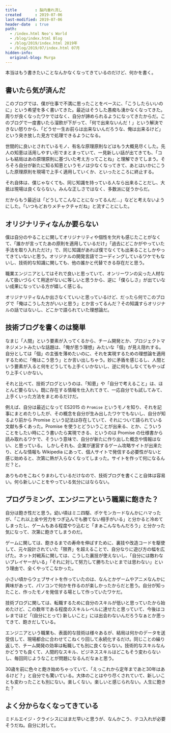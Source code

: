 ```yaml
---
title        : 脳内垂れ流し
created      : 2019-07-06
last-modified: 2019-07-06
header-date  : true
path:
  - /index.html Neo's World
  - /blog/index.html Blog
  - /blog/2019/index.html 2019年
  - /blog/2019/07/index.html 07月
hidden-info:
  original-blog: Murga
---
```


本当はもう書きたいことなんかなくなってきているのだけど、何かを書く。

## 書いたら気が済んだ

このブログでは、僕が仕事で不満に思ったことをベースに、「こうしたらいいのに」という希望を多く書いてきた。最近はそうした愚痴も湧かなくなってきた。周りが良くなったワケではなく、自分が諦められるようになってきたからだ。このブログで一度書いたら溜飲が下がって、「何で出来ないんだ！」という解決できない怒りから、「どうせ一生お前らは出来ないんだろうな、俺は出来るけど」という突き放した見方で処理できるようになる。

世間的に良いとされているモノ、有名な原理原則などはもう大概見尽くした。先人の知恵は活用しやすい形でまとまっていて、一見新しい話が出てきても、「コレも結局はあの原理原則に基づいた考え方ってことね」と理解できてしまう。そろそろ自分が新たに知る知恵というモノは少なくなってきて、あとはいかにこうした原理原則を現場で上手く適用していくか、といったところに終止する。

それ自体は、僕じゃなくても、同じ知識を持っている人なら出来ることだし、大抵は現場は良くならない。みんな正しさではなく、多数派に従うからだ。

だからもう最近は「どうしてこんなことになってるんだ…」などと考えないようにした。「いつもどおりメチャクチャだね」と流すことにした。

## オリジナリティなんか要らない

僕は自分のやることに関してオリジナリティや個性を欠片も感じたことがなくて、「誰かが言ってたあの原則を適用しているだけ」「過去にどこかがやっていた手法を取り入れただけ」で、同じ知識があれば僕でなくても出来ることしかやってきていないと思う。オリジナルの開発言語でコーディングしているワケでもないし、技術的な知識に関しても、他の誰かと代替できる存在だと思う。

職業エンジニアとしてはそれで良いと思っていて、オンリーワンの尖った人材なんて扱いづらくて用途がないに等しいと思うから、逆に「僕らしさ」が出ていない成果になっている方が嬉しく感じる。

オリジナリティなんか出さなくていいと思っているけど、だったら何でこのブログで「俺はこうした方がいいと思う」とか言ってるんだ？その知識すらオリジナルの話ではないし、どこかで語られていた理想論だ。

## 技術ブログを書くのは簡単

なまじ「人間」という要素が入ってくるから、チーム開発とか、プロジェクトマネジメントみたいな話題は、「俺が思う理想」みたいな「個」が見え隠れする。自分としては「個」の主張を薄めたいのに、それを実現するための理想論を適用するために「俺はこう思う」とか言い出しちゃう。妙に矛盾を感じるし、人間という要素が入ると何をどうしても上手くいかないし、逆に何もしなくてもやっぱり上手くいかない。

それと比べて、技術ブログというのは、「知恵」や「自分で考えること」は、ほとんど要らない。既に存在する情報を仕入れてきて、一応自分でも試してみて、上手くいった方法をまとめるだけだ。

例えば、自分は最近になって ES2015 の `Promise` というモノを知り、それを記事にまとめたりしたが、その概念を自分が生み出したワケでもないし、自分が知るより前から Promise という記法は存在していて、それについて語られている文献も多くあった。Promise を使うとどういうことが出来る、とか、こういうことをしたい時にこう書いたら実現できる、というのは Promise の仕様書から読み取れるワケで、そういう意味で、自分が新たに作り出した概念や情報はない、と思っている。 しかしそれも、企業が運営するゲーム攻略サイトが出来たり、どんな情報も Wikipedia にあって、個人サイトで発信する必要性がないと感じ始めると、次第に熱が入らなくなってしまった。サイトを作って何になるんだ？と。

ありものをこねくりまわしているだけなので、技術ブログを書くこと自体は容易い。何ら新しいことをやっている気分にはならない。

## プログラミング、エンジニアという職業に飽きた？

自分は飽き性だと思う。幼い頃はミニ四駆、ポケモンカードなんかにハマったが、「これ以上金や労力をつぎ込んでも勝てない相手がいる」と分かると冷めてしまったし、ゲームもある程度やり込むと「まぁこんなもんだろう」と分かった気になって、次第に飽きてしまうのだ。

ゲームに関しては、飽きるまでの寿命を伸ばすために、裏技や改造コードを駆使して、元々設計されていた「限界」を超えることで、自分なりに遊び方の幅を広げた。ネット対戦系に関しては、こうした裏技が使えないし、「自分には敵わないプレイヤーがいる」「それに対して努力して勝ちたいとまでは思わない」という理由で、全くやってこなかった。

小さい頃からウェブサイトを作っていたのは、なんとかゲームやアニメなんかに興味があって、パソコンで何かを作るのが楽しかったからだと思う。自分が知ったこと、作ったモノを発信する場として作っていたワケだ。

技術ブログに関しては、転職するために自分のスキルが低いと思っていたから始めたけど、この数年である程度のスキルレベルに達せたと思っていて、今後はコレまでほど「(自分にとって) 新しいこと」には出会わないんだろうなぁとか思ってきて、飽きだしている。

エンジニアという職業も、表面的な技術は様々あるが、結局は何かのデータを送受信して、現場都合に合わせてこねくり回して永続化するだけ。同じことの繰り返しで、チーム開発の効率は転職しても別に良くならない。技術的なスキルなんかどうでも良くて、人間的なスキル、ビジネススキルはどこもそう変わらないし、毎回同じようなことが問題になるんだなぁと思う。

30歳を前に色々と飽き始めちゃっていて、「えっこれから定年まであと30年はあるけど？」と自分でも驚いている。大体のことはやり尽くされていて、新しいことも変わったことも別にない。楽しくない。楽しいと感じられない。人生に飽きた？

## よく分からなくなってきている

ミドルエイジ・クライシスにはまだ早いと思うが、なんかこう、テコ入れが必要そうだね。自分に対して。
